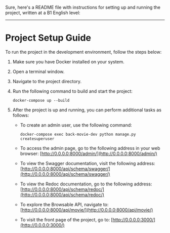 Sure, here's a README file with instructions for setting up and running the project, written at a B1 English level:

---

# Project Setup Guide

To run the project in the development environment, follow the steps below:

1. Make sure you have Docker installed on your system.

2. Open a terminal window.

3. Navigate to the project directory.

4. Run the following command to build and start the project:
   ```
   docker-compose up --build
   ```

5. After the project is up and running, you can perform additional tasks as follows:

   - To create an admin user, use the following command:
     ```
     docker-compose exec back-movie-dev python manage.py createsuperuser
     ```

   - To access the admin page, go to the following address in your web browser:
     [http://0.0.0.0:8000/admin/](http://0.0.0.0:8000/admin/)

   - To view the Swagger documentation, visit the following address:
     [http://0.0.0.0:8000/api/schema/swagger/](http://0.0.0.0:8000/api/schema/swagger/)

   - To view the Redoc documentation, go to the following address:
     [http://0.0.0.0:8000/api/schema/redoc/](http://0.0.0.0:8000/api/schema/redoc/)

   - To explore the Browsable API, navigate to:
     [http://0.0.0.0:8000/api/movie/](http://0.0.0.0:8000/api/movie/)

   - To visit the front page of the project, go to:
     [http://0.0.0.0:3000/](http://0.0.0.0:3000/)

